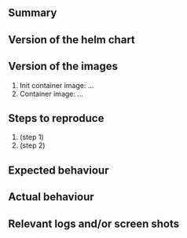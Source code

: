 ## Summary

<!-- Summarise the bug encountered concisely -->

## Version of the helm chart

<!-- Check the output of `helm ls` to see what version you are using -->

## Version of the images

<!-- The helm chart allows you to customize the docker containers that are used. Please use `kubectl describe pod [your pod]` and copy the lines starting with "Image:" (there should be two). -->

1. Init container image: ...
2. Container image: ...

## Steps to reproduce

<!-- How one can reproduce the issue - this is very important. Please include relevant configuration parameters of the helm chart -->

1. (step 1)
1. (step 2)

## Expected behaviour

<!-- What you should see when everything is working correctly -->

## Actual behaviour

<!-- What actually happens instead -->

## Relevant logs and/or screen shots

<!-- Paste any relevant logs - please use code blocks (```) to format console output, logs, and code as it's very hard to read otherwise. -->

<!--

## Issue confidentiality

NOTE: It is easy to leak information about your website configuration if you
file a report here. If you're not sure if your report contains confidential
information, make sure to check "This issue is confidential" below.
-->
